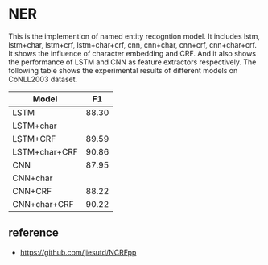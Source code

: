 # NER
  This is the implemention of  named entity recogntion model.  It includes lstm, lstm+char, lstm+crf, lstm+char+crf, cnn, cnn+char, cnn+crf, cnn+char+crf.  It shows the influence of character embedding and CRF. And it also shows the performance of LSTM and CNN as feature extractors respectively. The following table shows the experimental results of different models on CoNLL2003 dataset. 

Model|F1|
--|:--:   
LSTM|88.30  
LSTM+char|   
LSTM+CRF|89.59
LSTM+char+CRF|90.86   
CNN|87.95   
CNN+char|   
CNN+CRF|88.22   
CNN+char+CRF|90.22  

## reference
* https://github.com/jiesutd/NCRFpp
